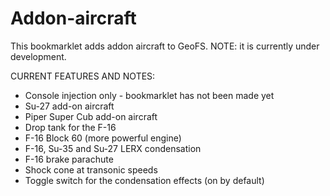 # Addon-aircraft

This bookmarklet adds addon aircraft to GeoFS. NOTE: it is currently under development.

CURRENT FEATURES AND NOTES: 
- Console injection only - bookmarklet has not been made yet
- Su-27 add-on aircraft
- Piper Super Cub add-on aircraft
- Drop tank for the F-16
- F-16 Block 60 (more powerful engine)
- F-16, Su-35 and Su-27 LERX condensation
- F-16 brake parachute
- Shock cone at transonic speeds
- Toggle switch for the condensation effects (on by default)
